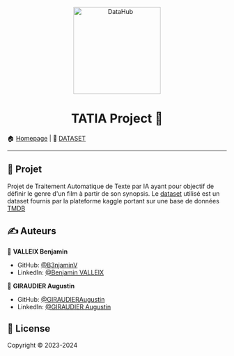 <p align="center">
<img alt="DataHub" src="https://upload.wikimedia.org/wikipedia/commons/thumb/8/89/Tmdb.new.logo.svg/2560px-Tmdb.new.logo.svg.png" height="200px" />
</p>
<h1 align="center"> TATIA Project 👋</h1>

🏠 [Homepage](https://github.com/B3njaminV/tatia-tmdb-project) |
📰 [DATASET](https://www.kaggle.com/datasets/tmdb/tmdb-movie-metadata/data)

---

## 🚀 Projet

Projet de Traitement Automatique de Texte par IA ayant pour objectif de définir le genre d'un film à partir de son synopsis.
Le [dataset](https://www.kaggle.com/datasets/tmdb/tmdb-movie-metadata/data) utilisé est un dataset fournis par la plateforme kaggle portant sur une base de données [TMDB](https://www.themoviedb.org/?language=fr)

## ✍️ Auteurs

👤 **VALLEIX Benjamin**

* GitHub: [@B3njaminV](https://github.com/B3njaminV)
* LinkedIn: [@Benjamin VALLEIX](https://www.linkedin.com/in/benjamin-valleix-27115719a)

👤 **GIRAUDIER Augustin**

* GitHub: [@GIRAUDIERAugustin](https://github.com/AugustinGiraudier)
* LinkedIn: [@GIRAUDIER Augustin](https://fr.linkedin.com/in/augustin-giraudier)


## 📝 License

Copyright © 2023-2024
